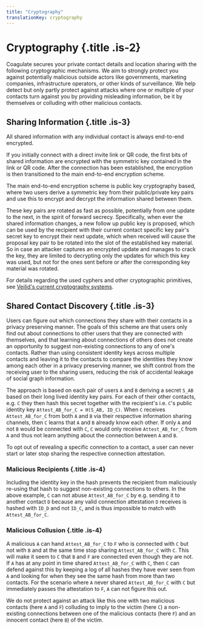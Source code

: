 ```yaml
---
title: "Cryptography"
translationKey: cryptography
---
```


# Cryptography {.title .is-2}

Coagulate secures your private contact details and location sharing with the following cryptographic mechanisms.
We aim to strongly protect you against potentially malicious outside actors like governments, marketing companies, infrastructure operators, or other kinds of surveillance.
We help detect but only partly protect against attacks where one or multiple of your contacts turn against you by providing misleading information, be it by themselves or colluding with other malicious contacts.

## Sharing Information {.title .is-3}

All shared information with any individual contact is always end-to-end encrypted.

If you initially connect with a direct invite link or QR code, the first bits of shared information are encrypted with the symmetric key contained in the link or QR code.
After the connection has been established, the encryption is then transitioned to the main end-to-end encryption scheme.

The main end-to-end encryption scheme is public key cryptography based, where two users derive a symmetric key from their public/private key pairs and use this to encrypt and decrypt the information shared between them.

These key pairs are rotated as fast as possible, potentially from one update to the next, in the spirit of forward secrecy.
Specifically, when ever the shared information changes, a new follow up public key is proposed, which can be used by the recipient with their current contact specific key pair's secret key to encrypt their next update, which when received will cause the proposal key pair to be rotated into the slot of the established key material.
So in case an attacker captures an encrypted update and manages to crack the key, they are limited to decrypting only the updates for which this key was used, but not for the ones sent before or after the corresponding key material was rotated.

For details regarding the used cyphers and other cryptographic primitives, see [Veilid's current cryptography systems](https://veilid.com/how-it-works/cryptography/#current-cryptography-systems).

## Shared Contact Discovery {.title .is-3}

Users can figure out which connections they share with their contacts in a privacy preserving manner.
The goals of this scheme are that users only find out about connections to other users that they are connected with themselves, and that learning about connections of others does not create an opportunity to suggest non-existing connections to any of one's contacts.
Rather than using consistent identity keys across multiple contacts and leaving it to the contacts to compare the identities they know among each other in a privacy preserving manner, we shift control from the receiving user to the sharing users, reducing the risk of accidental leakage of social graph information.

The approach is based on each pair of users `A` and `B` deriving a secret `S_AB` based on their long lived identity key pairs.
For each of their other contacts, e.g. `C` they then hash this secret together with the recipient's i.e. `C`'s public identity key `Attest_AB_for_C = H(S_AB, ID_C)`.
When `C` receives `Attest_AB_for_C` from both `A` and `B` via their respective information sharing channels, then `C` learns that `A` and `B` already know each other.
If only `A` and not `B` would be connected with `C`, `C` would only receive `Attest_AB_for_C` from `A` and thus not learn anything about the connection between `A` and `B`.

To opt out of revealing a specific connection to a contact, a user can never start or later stop sharing the respective connection attestation.

### Malicious Recipients {.title .is-4}

Including the identity key in the hash prevents the recipient from maliciously re-using that hash to suggest non-existing connections to others.
In the above example, `C` can not abuse `Attest_AB_for_C` by e.g. sending it to another contact `D` because any valid connection attestation `D` receives is hashed with `ID_D` and not `ID_C`, and is thus impossible to match with `Attest_AB_for_C`.

### Malicious Collusion {.title .is-4}

A malicious `A` can hand `Attest_AB_for_C` to `F` who is connected with `C` but not with `B` and at the same time stop sharing `Attest_AB_for_C` with `C`.
This will make it seem to `C` that `B` and `F` are connected even though they are not.
If `A` has at any point in time shared `Attest_AB_for_C` with `C`, then `C` can defend against this by keeping a log of all hashes they have ever seen from `A` and looking for when they see the same hash from more than two contacts.
For the scenario where `A` never shared `Attest_AB_for_C` with `C` but immediately passes the attestation to `F`, `A` can not figure this out.

We do not protect against an attack like this one with two malicious contacts (here `A` and `F`) colluding to imply to the victim (here `C`) a non-existing connections between one of the malicious contacts (here `F`) and an innocent contact (here `B`) of the victim.
